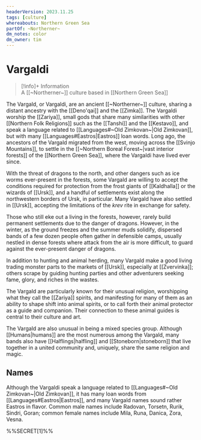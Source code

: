 ```yaml
---
headerVersion: 2023.11.25
tags: [culture]
whereabouts: Northern Green Sea
partOf: ~Northerner~
dm_notes: color
dm_owner: tim
---
```

# Vargaldi
>[!info]+ Information  
> A [[~Northerner~]] culture based in [[Northern Green Sea]]

The Vargald, or Vargaldi, are an ancient [[~Northerner~]] culture, sharing a distant ancestry with the [[Deno'qai]] and the [[Zimka]]. The Vargaldi worship the [[Zariya]], small gods that share many similarities with other [[Northern Folk Religions]] such as the [[Tanshi]] and the [[Kestavo]], and speak a language related to [[Languages#~Old Zimkovan~|Old Zimkovan]], but with many [[Languages#Eastros|Eastros]] loan words. Long ago, the ancestors of the Vargald migrated from the west, moving across the [[Svinjo Mountains]], to settle in the [[~Northern Boreal Forest~|vast interior forests]] of the [[Northern Green Sea]], where the Vargaldi have lived ever since. 

With the threat of dragons to the north, and other dangers such as ice worms ever-present in the forests, some Vargald are willing to accept the conditions required for protection from the frost giants of [[Kaldhalla]] or the wizards of [[Ursk]], and a handful of settlements exist along the northwestern borders of Ursk, in particular. Many Vargald have also settled in [[Ursk]], accepting the limitations of the *krev* rite in exchange for safety. 

Those who still eke out a living in the forests, however, rarely build permanent settlements due to the danger of dragons. However, in the winter, as the ground freezes and the summer muds solidify, dispersed bands of a few dozen people often gather in defensible camps, usually nestled in dense forests where attack from the air is more difficult, to guard against the ever-present danger of dragons. 

In addition to hunting and animal herding, many Vargald make a good living trading monster parts to the markets of [[Ursk]], especially at [[Zvervinka]]; others scrape by guiding hunting parties and other adventurers seeking fame, glory, and riches in the wastes. 

The Vargald are particularly known for their unusual religion, worshipping what they call the [[Zariya]] spirits,  and manifesting for many of them as an ability to shape shift into animal spirits, or to call forth their animal protector as a guide and companion. Their connection to these animal guides is central to their culture and art.

The Vargald are also unusual in being a mixed species group. Although [[Humans|humans]] are the most numerous among the Vargald, many bands also have [[Halflings|halfling]] and [[Stoneborn|stoneborn]] that live together in a united community and, uniquely, share the same religion and magic. 

## Names

Although the Vargaldi speak a language related to [[Languages#~Old Zimkovan~|Old Zimkovan]], it has many loan words from [[Languages#Eastros|Eastros]], and many Vargald names sound rather Eastros in flavor. Common male names include Radovan, Torsetn, Rurik, Sindri, Goran; common female names include Mila, Runa, Danica, Zora, Vesna. 

%%SECRET[1]%%